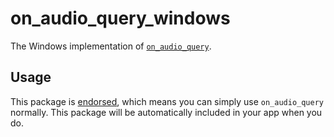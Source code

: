 # on_audio_query_windows

The Windows implementation of [`on_audio_query`][1].

## Usage

This package is [endorsed][2], which means you can simply use `on_audio_query`
normally. This package will be automatically included in your app when you do.

[1]: https://pub.dev/packages/on_audio_query
[2]: https://flutter.dev/docs/development/packages-and-plugins/developing-packages#endorsed-federated-plugin
